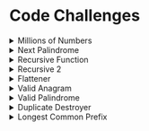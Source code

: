 # Code Challenges

<details close>
<summary>  Millions of Numbers </summary>
<br>

You are given three arrays of equal size. Each array has 1 million RANDOM integer values.

Assume that each array is already sorted in ascending order and that no individual array has any duplicate values.

Your goal is to write a method/function that will return an array of any/all values which are present in all three arrays.

Bonus: Once you’ve found a working solution, try to optimize to run in O(n) time and 1x space complexity.

Small Scale Example Below

<pre><code>
  nums_1 = [1, 2, 4, 5, 8]
  nums_2 = [2, 3, 5, 7, 9]
  nums_3 = [1, 2, 5, 8, 9]
  find_matches(nums_1, nums_2, nums_3)
  => [2, 5]
</code></pre>

-------------------------------------
</details>


<details close>
<summary>  Next Palindrome </summary>
<br>

A palindrome is any number, word, or phrase that reads the same forward as it does backward. In this challenge, we are going to focus on palindromic numbers. For example, 12321 is a palindromic number, whereas 123 is not.

Your goal is to write a method/function that takes in an integer and returns the next palindrome. It is safe to assume you are working with only whole numbers, no decimals, and no negatives.

Example

<pre><code>
  #Ruby
  find_next_palindrome(100)
  => 101

  find_next_palindrome(101)
  => 111


  #JavaScript
  findNextPalindrome(100)
  => 101

  findNextPalindrome(101)
  => 111
</code></pre>

-------------------------------------
</details>

<details close>
<summary>  Recursive Function </summary>
<br>

Write or pseudocode a recursive function to calculate the sum of all of the positive whole numbers less than or equal to the input number

-------------------------------------
</details>

<details close>
<summary>  Recursive 2 </summary>
<br>

Given an array nums containing n distinct numbers in the range [0, n], return the only number in the range that is missing from the array.

Examples

<pre><code>
Input: nums = [3,0,1]
Output: 2
Explanation: n = 3 since there are 3 numbers, so all numbers are in the range [0,3]. 2 is the missing number in the range since it does not appear in nums.
</code></pre>

<pre><code>
Input: nums = [0,1]
Output: 2
Explanation: n = 2 since there are 2 numbers, so all numbers are in the range [0,2]. 2 is the missing number in the range since it does not appear in nums.
</code></pre>

<pre><code>
Input: nums = [9,6,4,2,3,5,7,0,1]
Output: 8
Explanation: n = 9 since there are 9 numbers, so all numbers are in the range [0,9]. 8 is the missing number in the range since it does not appear in nums.
</code></pre>

Constraints:

<pre><code>
n == nums.length
1 <= n <= 104
0 <= nums[i] <= n
All the numbers of nums are unique.
</code></pre>

Follow up: Could you implement a solution using only O(1) extra space complexity and O(n) runtime complexity?

-------------------------------------
</details>

<details close>
<summary>  Flattener </summary>
<br>

Instructions

In Ruby and JavaScript, there is a built in method/function to flatten arrays, meaning it makes them one-dimensional. Below are examples of both Ruby and JavaScript:

Examples

<pre><code>
  #Ruby
  nums = [1, 2, 3, [[4], 5], [[[6]]]]
  nums.flatten
  => [1, 2, 3, 4, 5, 6]

  #JavaScript
  var nums = [ 0, 1, 2, [ 3, 4 ] ]
  nums.flat()
  => [ 0, 1, 2, 3, 4 ]
</code></pre>

Your goal is to recreate this functionality without using the built in method/function. You will be given a deeply nested array, or multi-dimensional array, that will look similar to either of the below:

<pre><code>
  nums = [1, 2, 3, [[4], 5], [[[6]]]]
  words = ["hi", "this is", [[["string"], "that is very"], [[[["nested"]]]]]]
</code></pre>

The contents of the array are not significant. Your method/function should take an input of a multi-dimensional array and output a one-dimensional array. More simply put, remove the deeply nested brackets to return a single array.

-------------------------------------
</details>

<details close>
<summary>  Valid Anagram </summary>
<br>

Instructions

Given two strings s and t, return true if t is an anagram of s, and false otherwise.

An Anagram is a word or phrase formed by rearranging the letters of a different word or phrase, typically using all the original letters exactly once.

Examples

Example 1:

<pre><code>
Input: s = "anagram", t = "nagaram"
Output: true
</code></pre>

Example 2:

<pre><code>
Input: s = "rat", t = "car"
Output: false
</code></pre>

Constraints:

1 <= s.length, t.length <= 5 * 104
s and t consist of lowercase English letters.
 

Follow up: What if the inputs contain Unicode characters? How would you adapt your solution to such a case?

My answer: By splitting all characters and then tallying each, it encompasses this edge case

-------------------------------------
</details>

<details close>
<summary>  Valid Palindrome </summary>
<br>

Instructions

A phrase is a palindrome if, after converting all uppercase letters into lowercase letters and removing all non-alphanumeric characters, it reads the same forward and backward. Alphanumeric characters include letters and numbers.

Given a string s, return true if it is a palindrome, or false otherwise.

Examples

Example 1:

<pre><code>
Input: s = "A man, a plan, a canal: Panama"
Output: true
Explanation: "amanaplanacanalpanama" is a palindrome.
</code></pre>

Example 2:

<pre><code>
Input: s = "race a car"
Output: false
Explanation: "raceacar" is not a palindrome.
</code></pre>

Example 3:

<pre><code>
Input: s = " "
Output: true
Explanation: s is an empty string "" after removing non-alphanumeric characters.
Since an empty string reads the same forward and backward, it is a palindrome.
</code></pre>

Constraints:

1 <= s.length <= 2 * 105
s consists only of printable ASCII characters.

-------------------------------------
</details>

<details close>
<summary>  Duplicate Destroyer </summary>
<br>

Instructions

Given an integer array nums sorted in non-decreasing order, remove the duplicates in-place such that each unique element appears only once. The relative order of the elements should be kept the same. Then return the number of unique elements in nums.

Consider the number of unique elements of nums to be k, to get accepted, you need to do the following things:

- Change the array nums such that the first k elements of nums contain the unique elements in the order they were present in nums initially. The remaining elements of nums are not important as well as the size of nums.

- Return k.

Custom Judge:

<pre><code>
int[] nums = [...]; // Input array
int[] expectedNums = [...]; // The expected answer with correct length

int k = removeDuplicates(nums); // Calls your implementation

assert k == expectedNums.length;
for (int i = 0; i < k; i++) {
    assert nums[i] == expectedNums[i];
}
</code></pre>

If all assertions pass, then your solution will be accepted.


Examples

Example 1:

<pre><code>
Input: nums = [1,1,2]
Output: 2, nums = [1,2,_]
Explanation: Your function should return k = 2, with the first two elements of nums being 1 and 2 respectively.
It does not matter what you leave beyond the returned k (hence they are underscores).
</code></pre>

Example 2:

<pre><code>
Input: nums = [0,0,1,1,1,2,2,3,3,4]
Output: 5, nums = [0,1,2,3,4,_,_,_,_,_]
Explanation: Your function should return k = 5, with the first five elements of nums being 0, 1, 2, 3, and 4 respectively.
It does not matter what you leave beyond the returned k (hence they are underscores).
</code></pre>

Constraints:

1 <= nums.length <= 3 * 104
-100 <= nums[i] <= 100
nums is sorted in non-decreasing order.

-------------------------------------
</details>

<details close>
<summary>  Longest Common Prefix </summary>
<br>

Instructions

Write a function to find the longest common prefix string amongst an array of strings.

If there is no common prefix, return an empty string "".


Examples

Example 1:

<pre><code>
Input: strs = ["flower","flow","flight"]
Output: "fl"
</code></pre>

Example 2:

<pre><code>
Input: strs = ["dog","racecar","car"]
Output: ""
Explanation: There is no common prefix among the input strings.
</code></pre>

Constraints:

1 <= strs.length <= 200
0 <= strs[i].length <= 200
strs[i] consists of only lowercase English letters.

-------------------------------------
</details>